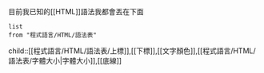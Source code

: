 目前我已知的[[HTML]]語法我都會丟在下面

```dataview
list
from "程式語言/HTML/語法表"
```
child::[[程式語言/HTML/語法表/上標]],[[下標]],[[文字顏色]],[[程式語言/HTML/語法表/字體大小|字體大小]],[[底線]]
